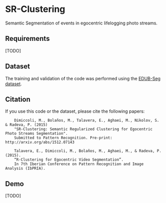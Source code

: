 # SR-Clustering
Semantic Segmentation of events in egocentric lifelogging photo streams.

## Requirements
[TODO]

## Dataset
The training and validation of the code was performed using the [EDUB-Seg dataset](http://www.ub.edu/cvub/egocentric-dataset-of-the-university-of-barcelona-segmentation-edub-seg/).

## Citation

If you use this code or the dataset, please cite the following papers:

        Dimiccoli, M., Bolaños, M., Talavera, E., Aghaei, M., Nikolov, S. & Radeva, P. (2015) 
        "SR-Clustering: Semantic Regularized Clustering for Egocentric Photo Streams Segmentation". 
        Submitted to Pattern Recognition. Pre-print: http://arxiv.org/abs/1512.07143

        Talavera, E., Dimiccoli, M., Bolaños, M., Aghaei, M., & Radeva, P. (2015).
        “R-Clustering for Egocentric Video Segmentation”. 
        In 7th Iberian Conference on Pattern Recognition and Image Analysis (IbPRIA).

## Demo
[TODO]
